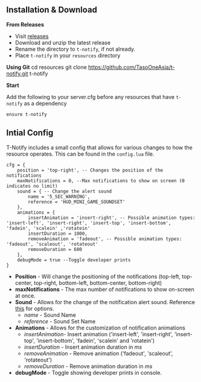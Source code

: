 ## Installation & Download

**From Releases**
* Visit [releases](https://github.com/TasoOneAsia/t-notify/releases/)
* Download and unzip the latest release
* Rename the directory to ``t-notify``, if not already.
* Place ``t-notify`` in your ``resources`` directory

**Using Git**
cd resources
git clone https://github.com/TasoOneAsia/t-notify.git t-notify

**Start**

Add the following to your server.cfg before any resources that have `t-notify` as a dependency

	ensure t-notify

## Intial Config

T-Notify includes a small config that allows for various changes to how the resource operates. This can be found in the ``config.lua`` file.

	cfg = {
	    position = 'top-right', -- Changes the position of the notifications
		maxNotifications = 0, --Max notifications to show on screen (0 indicates no limit)
	    sound = { -- Change the alert sound
	        name = '5_SEC_WARNING',
	        reference = 'HUD_MINI_GAME_SOUNDSET'
		},
		animations = {
			insertAnimation = 'insert-right', -- Possible animation types: 'insert-left', 'insert-right', 'insert-top', 'insert-bottom', 'fadein', 'scalein' ,'rotatein'
			insertDuration = 1000, 
			removeAnimation = 'fadeout', -- Possible animation types: 'fadeout', 'scaleout', 'rotateout'
			removeDuration = 600 
		},
		debugMode = true --Toggle developer prints
	}

* **Position** - Will change the positioning of the notifications (top-left, top-center, top-right, bottom-left, bottom-center, bottom-right)
* **maxNotifications** - The max number of notifications to show on-screen at once.
* **Sound** - Allows for the change of the notification alert sound. Reference [this](https://wiki.gtanet.work/index.php?title=FrontEndSoundlist) for options.
	* *name* - Sound Name
	* *reference* - Sound Set Name
* **Animations** - Allows for the customization of notification animations
	* *insertAnimation*- Insert animation ('insert-left', 'insert-right', 'insert-top', 'insert-bottom', 'fadein', 'scalein' and 'rotatein')
	* *insertDuration* - Insert animation duration in *ms*
	* *removeAnimation* - Remove animation ('fadeout', 'scaleout', 'rotateout')
	* *removeDuration* - Remove animation duration in *ms*
* **debugMode** - Toggle showing developer prints in console.